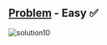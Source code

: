 [Problem](https://www.hackerrank.com/challenges/grading/problem) - Easy :white_check_mark:
---
![solution10](https://user-images.githubusercontent.com/44196434/151722157-c4ed51ec-0256-4588-816f-61b0509f11b6.png)
